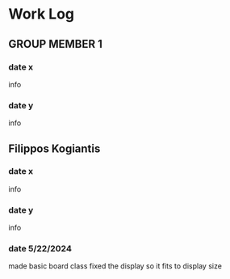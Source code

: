 # Work Log

## GROUP MEMBER 1

### date x

info

### date y

info


## Filippos Kogiantis

### date x

info

### date y

info

### date 5/22/2024

made basic board class
fixed the display so it fits to display size

